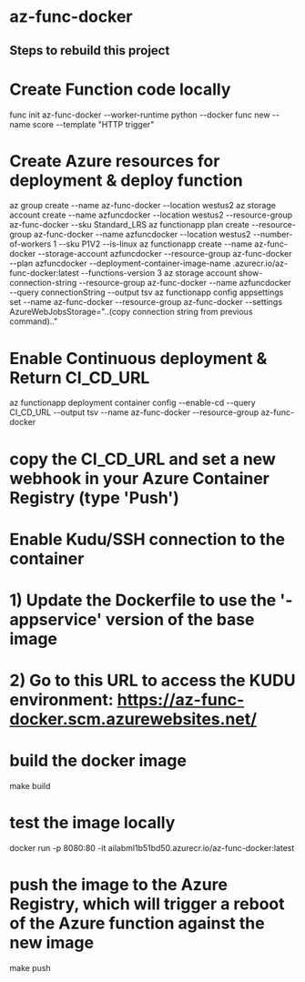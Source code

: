 # az-func-docker

## Steps to rebuild this project

# Create Function code locally
func init az-func-docker --worker-runtime python --docker
func new --name score --template "HTTP trigger"

# Create Azure resources for deployment & deploy function
az group create --name az-func-docker --location westus2
az storage account create --name azfuncdocker --location westus2 --resource-group az-func-docker --sku Standard_LRS
az functionapp plan create --resource-group az-func-docker --name azfuncdocker --location westus2 --number-of-workers 1 --sku P1V2 --is-linux
az functionapp create --name az-func-docker --storage-account azfuncdocker --resource-group az-func-docker --plan azfuncdocker --deployment-container-image-name <myregistry>.azurecr.io/az-func-docker:latest --functions-version 3
az storage account show-connection-string --resource-group az-func-docker --name azfuncdocker --query connectionString --output tsv
az functionapp config appsettings set --name az-func-docker --resource-group az-func-docker --settings AzureWebJobsStorage="..(copy connection string from previous command).."

# Enable Continuous deployment & Return CI_CD_URL
az functionapp deployment container config --enable-cd --query CI_CD_URL --output tsv --name az-func-docker --resource-group az-func-docker

# copy the CI_CD_URL and set a new webhook in your Azure Container Registry (type 'Push')

# Enable Kudu/SSH connection to the container
# 1) Update the Dockerfile to use the '-appservice' version of the base image
# 2) Go to this URL to access the KUDU environment: https://az-func-docker.scm.azurewebsites.net/

# build the docker image
make build

# test the image locally
docker run -p 8080:80 -it ailabml1b51bd50.azurecr.io/az-func-docker:latest

# push the image to the Azure Registry, which will trigger a reboot of the Azure function against the new image
make push
